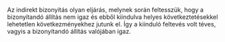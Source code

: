 Az indirekt bizonyítás olyan eljárás, melynek során feltesszük,  hogy a bizonyítandó állítás nem igaz és ebből kiindulva helyes következtetésekkel lehetetlen következményekhez jutunk el. Így a kiinduló feltevés volt téves, vagyis a bizonyítandó állítás valójában igaz.